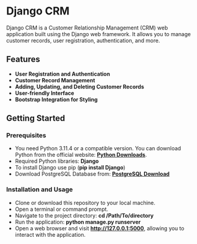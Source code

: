 # Django CRM

Django CRM is a Customer Relationship Management (CRM) web application built using the Django web framework. It allows you to manage customer records, user registration, authentication, and more.

## Features

- **User Registration and Authentication**
- **Customer Record Management**
- **Adding, Updating, and Deleting Customer Records**
- **User-friendly Interface**
- **Bootstrap Integration for Styling**

## Getting Started

### Prerequisites

- You need Python 3.11.4 or a compatible version. You can download Python from the official website: **[Python Downloads](https://www.python.org/downloads/)**.
- Required Python libraries: **Django**
- To install Django use pip (**pip install Django**)
- Download PostgreSQL Database from: **[PostgreSQL Download](https://www.postgresql.org/download/)**

### Installation and Usage

- Clone or download this repository to your local machine.
- Open a terminal or command prompt.
- Navigate to the project directory: **cd /Path/To/directory**
- Run the application: **python manage.py runserver**
- Open a web browser and visit **http://127.0.0.1:5000**, allowing you to interact with the application.
